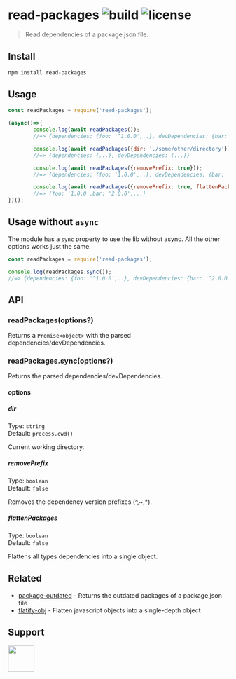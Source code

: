 # read-packages ![build](https://travis-ci.com/rocktimsaikia/read-packages.svg?branch=master) ![license](https://img.shields.io/github/license/rocktimsaikia/read-packages)

> Read dependencies of a package.json file.

## Install
```bash
npm install read-packages
```

## Usage

```js
const readPackages = require('read-packages');

(async()=>{
        console.log(await readPackages());
        //=> {dependencies: {foo: '^1.0.0',..}, devDependencies: {bar: '^2.0.0',...}}

        console.log(await readPackages({dir: './some/other/directory'}));
        //=> {dependencies: {...}, devDependencies: {...}}

        console.log(await readPackages({removePrefix: true}));
        //=> {dependencies: {foo: '1.0.0',..}, devDependencies: {bar: '2.0.0',...}}

        console.log(await readPackages({removePrefix: true, flattenPackages: true}));
        //=> {foo: '1.0.0',bar: '2.0.0',...}
})();
```

## Usage without `async`
The module has a `sync` property to use the lib without async. All the other options works just the same.
```js
const readPackages = require('read-packages');

console.log(readPackages.sync());
//=> {dependencies: {foo: '^1.0.0',..}, devDependencies: {bar: '^2.0.0',...}}
```
## API

### readPackages(options?)

Returns a `Promise<object>` with the parsed dependencies/devDependencies.

### readPackages.sync(options?)

Returns the parsed dependencies/devDependencies.

#### options

##### dir

Type: `string`<br>
Default: `process.cwd()`

Current working directory.

##### removePrefix

Type: `boolean`<br>
Default: `false`

Removes the dependency version prefixes (^,~,*).

##### flattenPackages

Type: `boolean`<br>
Default: `false`

Flattens all types dependencies into a single object.

## Related

- [package-outdated](https://github.com/rocktimsaikia/package-outdated) - Returns the outdated packages of a package.json file
- [flatify-obj](https://github.com/rocktimsaikia/flatify-obj) - Flatten javascript objects into a single-depth object

## Support

<a href="https://www.buymeacoffee.com/7BdaxfI"><img src="https://user-images.githubusercontent.com/33410545/91206759-48d5d180-e725-11ea-93b5-754d98c007af.png" height="60px"/></a>
